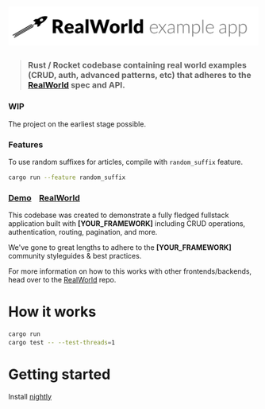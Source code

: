 # ![RealWorld Example App](logo.png)

> ###  Rust / Rocket codebase containing real world examples (CRUD, auth, advanced patterns, etc) that adheres to the [RealWorld](https://github.com/gothinkster/realworld) spec and API.

### WIP

The project on the earliest stage possible.

### Features
To use random suffixes for articles, compile with `random_suffix` feature.
```sh
cargo run --feature random_suffix

```


### [Demo](https://github.com/gothinkster/realworld)&nbsp;&nbsp;&nbsp;&nbsp;[RealWorld](https://github.com/gothinkster/realworld)


This codebase was created to demonstrate a fully fledged fullstack application built with **[YOUR_FRAMEWORK]** including CRUD operations, authentication, routing, pagination, and more.

We've gone to great lengths to adhere to the **[YOUR_FRAMEWORK]** community styleguides & best practices.

For more information on how to this works with other frontends/backends, head over to the [RealWorld](https://github.com/gothinkster/realworld) repo.


# How it works


```sh
cargo run
cargo test -- --test-threads=1
```

# Getting started

Install [nightly](https://www.rust-lang.org/en-US/install.html)
